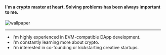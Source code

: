 #### I'm a crypto master at heart. Solving problems has been always important to me.

![wallpaper](https://i.ibb.co/CKD1cHH/template.png)

---


- I'm highly experienced in EVM-compatible DApp development.
- I'm constantly learning more about crypto.
- I'm interested in co-founding or kickstarting creative startups.
